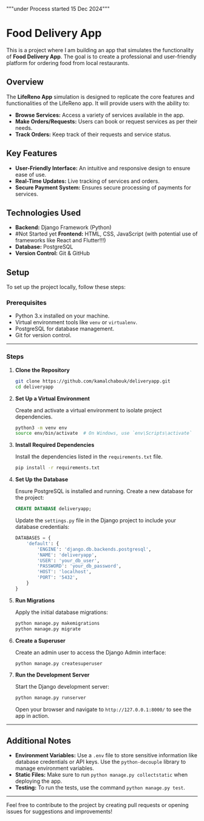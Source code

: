 """under Process started 15 Dec 2024"""
# Food Delivery App

This is a project where I am building an app that simulates the functionality of **Food Delivery App**. The goal is to create a professional and user-friendly platform for ordering food from local restaurants.


## Overview

The **LifeReno App** simulation is designed to replicate the core features and functionalities of the LifeReno app. It will provide users with the ability to:

- **Browse Services:** Access a variety of services available in the app.
- **Make Orders/Requests:** Users can book or request services as per their needs.
- **Track Orders:** Keep track of their requests and service status.

## Key Features

- **User-Friendly Interface:** An intuitive and responsive design to ensure ease of use.
- **Real-Time Updates:** Live tracking of services and orders.
- **Secure Payment System:** Ensures secure processing of payments for services.

## Technologies Used

- **Backend:** Django Framework (Python)
- #Not Started yet **Frontend:** HTML, CSS, JavaScript (with potential use of frameworks like React and Flutter!!!)
- **Database:** PostgreSQL
- **Version Control:** Git & GitHub

## Setup

To set up the project locally, follow these steps:

### Prerequisites

- Python 3.x installed on your machine.
- Virtual environment tools like `venv` or `virtualenv`.
- PostgreSQL for database management.
- Git for version control.

---

### Steps

1. **Clone the Repository**

   ```bash
   git clone https://github.com/kamalchabouk/deliveryapp.git
   cd deliveryapp
   ```

2. **Set Up a Virtual Environment**

   Create and activate a virtual environment to isolate project dependencies.

   ```bash
   python3 -m venv env
   source env/bin/activate  # On Windows, use `env\Scripts\activate`
   ```

3. **Install Required Dependencies**

   Install the dependencies listed in the `requirements.txt` file.

   ```bash
   pip install -r requirements.txt
   ```

4. **Set Up the Database**

   Ensure PostgreSQL is installed and running. Create a new database for the project:

   ```sql
   CREATE DATABASE deliveryapp;
   ```

   Update the `settings.py` file in the Django project to include your database credentials:

   ```python
   DATABASES = {
       'default': {
           'ENGINE': 'django.db.backends.postgresql',
           'NAME': 'deliveryapp',
           'USER': 'your_db_user',
           'PASSWORD': 'your_db_password',
           'HOST': 'localhost',
           'PORT': '5432',
       }
   }
   ```

5. **Run Migrations**

   Apply the initial database migrations:

   ```bash
   python manage.py makemigrations
   python manage.py migrate
   ```

6. **Create a Superuser**

   Create an admin user to access the Django Admin interface:

   ```bash
   python manage.py createsuperuser
   ```

7. **Run the Development Server**

   Start the Django development server:

   ```bash
   python manage.py runserver
   ```

   Open your browser and navigate to `http://127.0.0.1:8000/` to see the app in action.

---

## Additional Notes

- **Environment Variables:** Use a `.env` file to store sensitive information like database credentials or API keys. Use the `python-decouple` library to manage environment variables.
- **Static Files:** Make sure to run `python manage.py collectstatic` when deploying the app.
- **Testing:** To run the tests, use the command `python manage.py test`.

---

Feel free to contribute to the project by creating pull requests or opening issues for suggestions and improvements!

